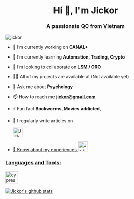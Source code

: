 <h1 align="center">Hi 👋, I'm Jickor</h1>
<h3 align="center">A passionate QC from Vietnam</h3>

<p align="left"> <img src="https://komarev.com/ghpvc/?username=jickor&label=Profile%20views&color=0e75b6&style=flat" alt="jickor" /> </p>

- 🔭 I’m currently working on **CANAL+**

- 🌱 I’m currently learning **Automation, Trading, Crypto**

- 👯 I’m looking to collaborate on **LSM / ORO**

- 👨‍💻 All of my projects are available at (Not available yet)

- 💬 Ask me about **Psychology**

- 📫 How to reach me **jickor@gmail.com**

- ⚡ Fun fact **Bookworms, Movies addicted,**

- 📝 I regularly write articles on <p><a href="https://jickor.wordpress.com" target="_blank"> <img src="https://upload.wikimedia.org/wikipedia/commons/thumb/0/09/Wordpress-Logo.svg/200px-Wordpress-Logo.svg.png" alt="Jickor's Wordpress Profile" height="30" width="30" data-canonical-src="https://commons.wikimedia.org/wiki/File:Wordpress-Logo.svg" style="max-width:100%;"> </p>

- 📄 Know about my experiences <a href="https://www.linkedin.com/in/tathanhnguyen/" target="_blank"> <img src="https://camo.githubusercontent.com/e591fde37567a32e51fb1b98924f4df8e45199dca985500749e2a9938fa3e322/68747470733a2f2f7777772e766563746f726c6f676f2e7a6f6e652f6c6f676f732f6c696e6b6564696e2f6c696e6b6564696e2d69636f6e2e737667" alt="Jickor's LinkedIn Profile" height="30" width="30" data-canonical-src="https://www.vectorlogo.zone/logos/linkedin/linkedin-icon.svg" style="max-width:100%;">

<h3 align="left">Languages and Tools:</h3>
<p align="left"> <a href="https://www.cypress.io" target="_blank"> <img src="https://raw.githubusercontent.com/simple-icons/simple-icons/6e46ec1fc23b60c8fd0d2f2ff46db82e16dbd75f/icons/cypress.svg" alt="cypress" width="40" height="40"/> </a> </p>

[![Jickor's github stats](https://github-readme-stats.vercel.app/api?username=jickor)](https://github.com/jickor/github-readme-stats)

